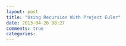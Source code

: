 ```yaml
---
layout: post
title: "Using Recursion With Project Euler"
date: 2013-04-26 08:27
comments: true
categories: 
---
```

